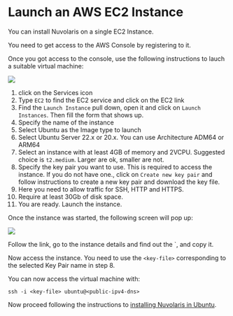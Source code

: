 # Launch an AWS EC2 Instance

You can  install Nuvolaris on a single EC2 Instance.

You need to get access to the AWS Console by registering 
to it.

Once you got access to the console, use the following instructions to lauch a suitable virtual machine:

![](Launch_AWS_EC2.png)

1. click on the Services icon
2. Type `EC2` to find the EC2 service and click on the EC2 link
3. Find the `Launch Instance` pull down, open it and click on `Launch Instances`. Then fill the form that shows up.
4. Specify the name of the instance
5. Select Ubuntu as the Image type to launch
6. Select Ubuntu Server 22.x or 20.x. You can use Architecture ADM64 or ARM64
7. Select an instance with at least 4GB of memory and 2VCPU. Suggested choice is `t2.medium`. Larger are ok, smaller are not.
8. Specify the key pair you want to use. This is required to access the instance. If you do not have one., click on `Create new key pair` and follow instructions to create a new key pair and download the key file.
9. Here you need to allow traffic for SSH, HTTP and HTTPS.
10. Require at least 30Gb of disk space.
11. You are ready. Launch the instance.

Once the instance was started, the following screen will pop up:

![](Launch_AWS_EC2_getip.png)

Follow the link, go to the instance details and find out the `<public-DNS-name>, and copy it.

Now access the instance. You need to use the `<key-file>` corresponding to the selected Key Pair name in step 8.

You can now access the virtual machine with:

```
ssh -i <key-file> ubuntu@<public-ipv4-dns>
```

Now proceed following the instructions to [installing Nuvolaris in Ubuntu](Install_Ubuntu.md).
